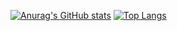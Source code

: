 [![Anurag's GitHub stats](https://github-readme-stats.vercel.app/api?username=Roanne666)](https://github.com/anuraghazra/github-readme-stats)
[![Top Langs](https://github-readme-stats.vercel.app/api/top-langs/?username=Roanne666&layout=compact)](https://github.com/anuraghazra/github-readme-stats)

